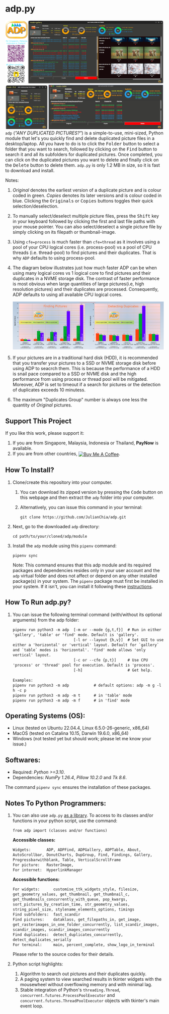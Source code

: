 # adp.py
![Title](docs/images/ADP_find_table_gallery_modes.png)
`adp` (_"ANY DUPLICATED PICTURES?"_) is a simple-to-use, mini-sized, Python module that let's you quickly find and delete duplicated picture files in a desktop/laptop. All you have to do is to click the <kbd>Folder</kbd> button to select a folder that you want to search, followed by clicking on the <kbd>Find</kbd> button to search it and all its subfolders for duplicated pictures. Once completed, you can click on the duplicated pictures you want to delete and finally click on the <kbd>Delete</kbd> button to delete them. `adp.py` is only 1.2 MB in size, so it is fast to download and install. 

Notes: 
1. _Original_ denotes the earliest version of a duplicate picture and is colour coded in green. _Copies_ denotes its later versions and is colour coded in blue. Clicking the <kbd>Originals</kbd> or <kbd>Copies</kbd> buttons toggles their quick selection/deselection.
2. To manually select/deselect multiple picture files, press the <kbd>Shift</kbd> key in your keyboard followed by clicking the first and last file paths with your mouse pointer. You can also select/deselect a single picture file by simply clicking on its filepath or thumbnail-image.
3. Using `cfe=process` is much faster than `cfe=thread` as it involves using a pool of your CPU logical cores (i.e. process-pool) vs a pool of CPU threads (i.e. thread-pool) to find pictures and their duplicates. That is why `ADP` defaults to using process-pool.
4. The diagram below illustrates just how much faster ADP can be when using many logical cores vs 1 logical core to find pictures and their duplicates in a NVME storage disk. The contrast of faster performance is most obvious when large quantities of large pictures(i.e, high resolution pictures) and their duplicates are processed. Consequently, ADP defaults to using all available CPU logical cores.

   <p align="center">
     <img src="docs/images/ADP_Performances.png" width=950" alt="Performances">
   </p>

5. If your pictures are in a traditional hard disk (HDD), it is recommended that you transfer your pictures to a SSD or NVME storage disk before using ADP to seacrch them. This is because the performance of a HDD is snail pace compared to a SSD or NVME disk and the high performance from using process or thread pool will be mitigated. Moreover, ADP is set to timeout if a search for pictures or the detection of duplicates exceeds 10 minutess.
6. The maximum "Duplicates Group" number is always one less the quantity of _Original_ pictures. 


## Support This Project
If you like this work, please support it: 
1. If you are from Singapore, Malaysia, Indonesia or Thailand, **PayNow** is available.
2. If you are from other countries, <a href="https://www.buymeacoffee.com/JulianChia" target="_blank"><img src="https://cdn.buymeacoffee.com/buttons/v2/default-yellow.png" alt="Buy Me A Coffee" style="height: 30px !important;width: 109px !important;" align="center"></a>.


## How To Install?
1. Clone/create this repository into your computer. 
   1. You can download its zipped version by pressing the <kbd>Code</kbd> button on this webpage and then extract the `adp` folder into your computer. 
   2. Alternatively, you can issue this command in your terminal: 
    
          git clone https://github.com/JulianChia/adp.git

2. Next, go to the downloaded `adp` directory: 

       cd path/to/your/cloned/adp/module

3. Install the `adp` module using this `pipenv` command:  

       pipenv sync

   Note: This command ensures that this adp module and its required packages and dependencies resides only in your user account and the `adp` virtual folder and does not affect or depend on any other installed package(s) in your system. The `pipenv` package must first be installed in your system. If it isn't, you can install it following these [instructions](https://pipenv-fork.readthedocs.io/en/latest/install.html#installing-pipenv).


## How To Run adp.py?

1. You can issue the following terminal command (with/without its optional arguments) from the adp folder:

       pipenv run python3 -m adp  [-m or --mode {g,t,f}]  # Run in either 'gallery', 'table' or 'find' mode. Default is 'gallery'.
                                  [-l or --layout {h,v}]  # Set GUI to use either a 'horizontal' or 'vertical' layout. Default for `gallery` and `table` modes is 'horizontal'. 'find' mode allows 'only vertical' layout. 
                                  [-c or --cfe {p,t}]     # Use CPU 'process' or 'thread' pool for execution. Default is 'process'.
                                  [-h]                    # Get help. 
       
       Examples:
       pipenv run python3 -m adp           # default options: adp -m g -l h -c p 
       pipenv run python3 -m adp -m t      # in 'table' mode
       pipenv run python3 -m adp -m f      # in 'find' mode


## Operating Systems (OS):
- Linux (tested on Ubuntu 22.04.4, Linux 6.5.0-26-generic, x86_64)
- MacOS (tested on Catalina 10.15, Darwin 19.6.0, x86_64)
- Windows (not tested yet but should work; please let me know your issue.)


## Softwares:
- Required: _Python >=3.10_. 
- Dependencies: _NumPy 1.26.4_, _Pillow 10.2.0_ and _Tk 8.6_.

The command `pipenv sync` ensures the installation of these packages. 


## Notes To Python Programmers:

1. You can also use `adp.py` <u>as a library</u>. To access to its classes and/or functions in your python script, use the command: 

       from adp import (classes and/or functions)

   **Accessible classes:**

       Widgets:       ADP, ADPFind, ADPGallery, ADPTable, About, AutoScrollbar, DonutCharts, DupGroup, Find, Findings, Gallery, Progressbarwithblank, Table, VerticalScrollFrame
       For picture:   RasterImage,
       For internet:  HyperlinkManager

   **Accessible functions:**

       For widgets:      customise_ttk_widgets_style, filesize, get_geometry_values, get_thumbnail, get_thumbnail_c, get_thumbnails_concurrently_with_queue, pop_kwargs, sort_pictures_by_creation_time, str_geometry_values, string_pixel_size, stylename_elements_options, timings
       Find subfolders:  fast_scandir
       Find pictures:    dataklass, get_filepaths_in, get_image, get_rasterimages_in_one_folder_concurrently, list_scandir_images, scandir_images, scandir_images_concurrently
       Find duplicates:  detect_duplicates_concurrently, detect_duplicates_serially
       For terminal:     main, percent_complete, show_logo_in_terminal
   Please refer to the source codes for their details.
2. Python script highlights:
   1. Algorithm to search out pictures and their duplicates quickly.
   2. A paging system to view searched results in tkinter widgets with the mousewheel without overflowing memory and with minimal lag.
   3. Stable integration of Python's `threading.Thread`, `concurrent.futures.ProcessPoolExecutor` and `concurrent.futures.ThreadPoolExecutor` objects with tkinter's main event loop. 


